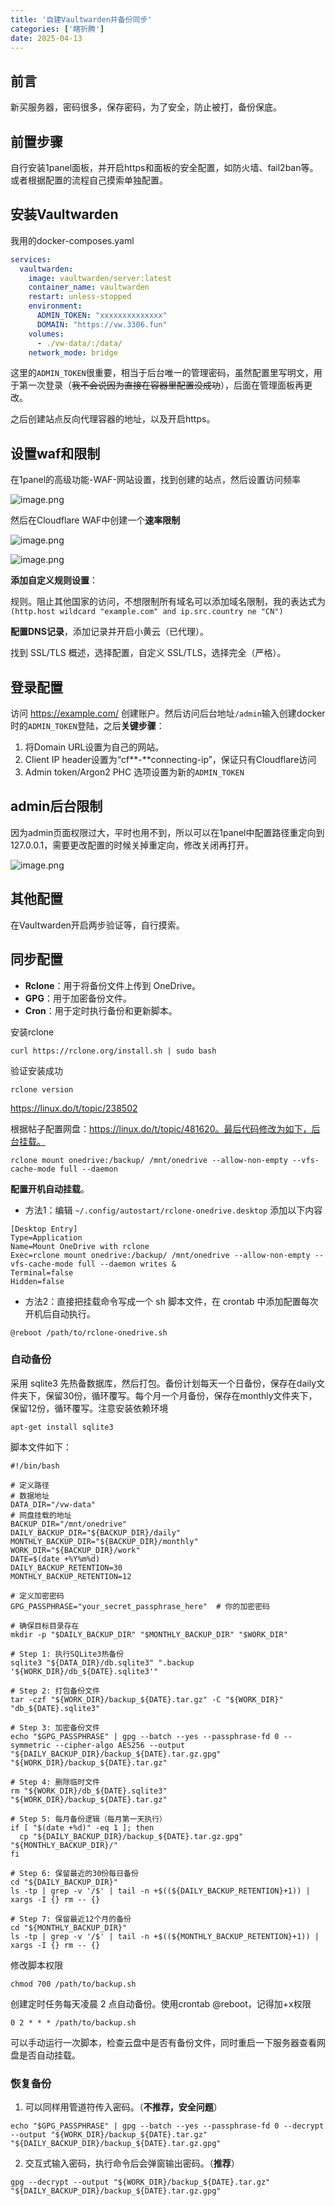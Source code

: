 ```yaml
---
title: '自建Vaultwarden并备份同步'
categories: ['瞎折腾']
date: 2025-04-13
---
```


##  前言

新买服务器，密码很多，保存密码，为了安全，防止被打，备份保底。

## 前置步骤

自行安装1panel面板，并开启https和面板的安全配置，如防火墙、fail2ban等。或者根据配置的流程自己摸索单独配置。

## 安装Vaultwarden 

我用的docker-composes.yaml

```yaml
services:
  vaultwarden:
    image: vaultwarden/server:latest
    container_name: vaultwarden
    restart: unless-stopped
    environment:
      ADMIN_TOKEN: "xxxxxxxxxxxxxx"
      DOMAIN: "https://vw.3306.fun"
    volumes:
      - ./vw-data/:/data/
    network_mode: bridge
```

这里的`ADMIN_TOKEN`很重要，相当于后台唯一的管理密码，虽然配置里写明文，用于第一次登录（~~我不会说因为直接在容器里配置没成功~~），后面在管理面板再更改。

之后创建站点反向代理容器的地址，以及开启https。

## 设置waf和限制

在1panel的高级功能-WAF-网站设置，找到创建的站点，然后设置访问频率

![image.png](https://img.braindance.top/file/2024/04/1744507809102_image.png)

然后在Cloudflare WAF中创建一个**速率限制**

![image.png](https://img.braindance.top/file/2024/04/pZBr6nA3.png)

![image.png](https://img.braindance.top/file/2024/04/nIDfbV3g.png)

**添加自定义规则设置**：

规则。阻止其他国家的访问，不想限制所有域名可以添加域名限制，我的表达式为`(http.host wildcard "example.com" and ip.src.country ne "CN")`

**配置DNS记录**，添加记录并开启小黄云（已代理）。

找到 SSL/TLS 概述，选择配置，自定义 SSL/TLS，选择完全（严格）。

## 登录配置

访问 https://example.com/ 创建账户。然后访问后台地址`/admin`输入创建docker时的`ADMIN_TOKEN`登陆，之后**关键步骤**：

1. 将Domain URL设置为自己的网站。
2. Client IP header设置为“cf**-**connecting-ip”，保证只有Cloudflare访问
3. Admin token/Argon2 PHC 选项设置为新的`ADMIN_TOKEN`

## admin后台限制

因为admin页面权限过大，平时也用不到，所以可以在1panel中配置路径重定向到127.0.0.1，需要更改配置的时候关掉重定向，修改关闭再打开。

![image.png](https://img.braindance.top/file/2024/04/ZUOYha2U.png)

## 其他配置

在Vaultwarden开启两步验证等，自行摸索。

## 同步配置

- **Rclone**：用于将备份文件上传到 OneDrive。
- **GPG**：用于加密备份文件。
- **Cron**：用于定时执行备份和更新脚本。

安装rclone

```shell
curl https://rclone.org/install.sh | sudo bash
```

验证安装成功

```
rclone version
```

https://linux.do/t/topic/238502

根据帖子配置网盘：https://linux.do/t/topic/481620。最后代码修改为如下，后台挂载。

```
rclone mount onedrive:/backup/ /mnt/onedrive --allow-non-empty --vfs-cache-mode full --daemon
```

**配置开机自动挂载**。

* 方法1：编辑 `~/.config/autostart/rclone-onedrive.desktop` 添加以下内容

```
[Desktop Entry]
Type=Application
Name=Mount OneDrive with rclone
Exec=rclone mount onedrive:/backup/ /mnt/onedrive --allow-non-empty --vfs-cache-mode full --daemon writes &
Terminal=false
Hidden=false
```

* 方法2：直接把挂载命令写成一个 sh 脚本文件，在 crontab 中添加配置每次开机后自动执行。

```
@reboot /path/to/rclone-onedrive.sh
```

### 自动备份

采用 sqlite3 先热备数据库，然后打包。备份计划每天一个日备份，保存在daily文件夹下，保留30份，循环覆写。每个月一个月备份，保存在monthly文件夹下，保留12份，循环覆写。注意安装依赖环境

```
apt-get install sqlite3
```

脚本文件如下：

```
#!/bin/bash

# 定义路径
# 数据地址
DATA_DIR="/vw-data"
# 网盘挂载的地址
BACKUP_DIR="/mnt/onedrive"
DAILY_BACKUP_DIR="${BACKUP_DIR}/daily"
MONTHLY_BACKUP_DIR="${BACKUP_DIR}/monthly"
WORK_DIR="${BACKUP_DIR}/work"
DATE=$(date +%Y%m%d)
DAILY_BACKUP_RETENTION=30
MONTHLY_BACKUP_RETENTION=12

# 定义加密密码
GPG_PASSPHRASE="your_secret_passphrase_here"  # 你的加密密码

# 确保目标目录存在
mkdir -p "$DAILY_BACKUP_DIR" "$MONTHLY_BACKUP_DIR" "$WORK_DIR"

# Step 1: 执行SQLite3热备份
sqlite3 "${DATA_DIR}/db.sqlite3" ".backup '${WORK_DIR}/db_${DATE}.sqlite3'"

# Step 2: 打包备份文件
tar -czf "${WORK_DIR}/backup_${DATE}.tar.gz" -C "${WORK_DIR}" "db_${DATE}.sqlite3"

# Step 3: 加密备份文件
echo "$GPG_PASSPHRASE" | gpg --batch --yes --passphrase-fd 0 --symmetric --cipher-algo AES256 --output "${DAILY_BACKUP_DIR}/backup_${DATE}.tar.gz.gpg" "${WORK_DIR}/backup_${DATE}.tar.gz"

# Step 4: 删除临时文件
rm "${WORK_DIR}/db_${DATE}.sqlite3" "${WORK_DIR}/backup_${DATE}.tar.gz"

# Step 5: 每月备份逻辑（每月第一天执行）
if [ "$(date +%d)" -eq 1 ]; then
  cp "${DAILY_BACKUP_DIR}/backup_${DATE}.tar.gz.gpg" "${MONTHLY_BACKUP_DIR}/"
fi

# Step 6: 保留最近的30份每日备份
cd "${DAILY_BACKUP_DIR}"
ls -tp | grep -v '/$' | tail -n +$((${DAILY_BACKUP_RETENTION}+1)) | xargs -I {} rm -- {}

# Step 7: 保留最近12个月的备份
cd "${MONTHLY_BACKUP_DIR}"
ls -tp | grep -v '/$' | tail -n +$((${MONTHLY_BACKUP_RETENTION}+1)) | xargs -I {} rm -- {}
```

修改脚本权限

```
chmod 700 /path/to/backup.sh
```

创建定时任务每天凌晨 2 点自动备份。使用crontab @reboot，记得加+x权限

```
0 2 * * * /path/to/backup.sh
```

可以手动运行一次脚本，检查云盘中是否有备份文件，同时重启一下服务器查看网盘是否自动挂载。

### 恢复备份

1. 可以同样用管道符传入密码。（**不推荐，安全问题**）

```
echo "$GPG_PASSPHRASE" | gpg --batch --yes --passphrase-fd 0 --decrypt --output "${WORK_DIR}/backup_${DATE}.tar.gz" "${DAILY_BACKUP_DIR}/backup_${DATE}.tar.gz.gpg"
```

2. 交互式输入密码，执行命令后会弹窗输出密码。（**推荐**）

```
gpg --decrypt --output "${WORK_DIR}/backup_${DATE}.tar.gz" "${DAILY_BACKUP_DIR}/backup_${DATE}.tar.gz.gpg"
```



